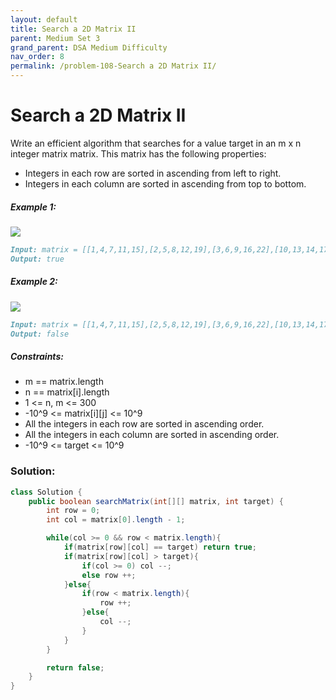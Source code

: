 ```yaml
---
layout: default
title: Search a 2D Matrix II
parent: Medium Set 3
grand_parent: DSA Medium Difficulty
nav_order: 8
permalink: /problem-108-Search a 2D Matrix II/
---
```

# Search a 2D Matrix II
Write an efficient algorithm that searches for a value target in an m x n integer matrix matrix. This matrix has the following properties:

* Integers in each row are sorted in ascending from left to right.
* Integers in each column are sorted in ascending from top to bottom.

##### Example 1:
![](../../assets/images/ds/searchgrid2.jpeg)
```markdown
Input: matrix = [[1,4,7,11,15],[2,5,8,12,19],[3,6,9,16,22],[10,13,14,17,24],[18,21,23,26,30]], target = 5
Output: true
```
##### Example 2:
![](../../assets/images/ds/searchgrid.jpeg)
```markdown
Input: matrix = [[1,4,7,11,15],[2,5,8,12,19],[3,6,9,16,22],[10,13,14,17,24],[18,21,23,26,30]], target = 20
Output: false
```
##### Constraints:
* m == matrix.length
* n == matrix[i].length
* 1 <= n, m <= 300
* -10^9 <= matrix[i][j] <= 10^9
* All the integers in each row are sorted in ascending order.
* All the integers in each column are sorted in ascending order.
* -10^9 <= target <= 10^9

### Solution:
```java
class Solution {
    public boolean searchMatrix(int[][] matrix, int target) {
        int row = 0;
        int col = matrix[0].length - 1;

        while(col >= 0 && row < matrix.length){
            if(matrix[row][col] == target) return true;
            if(matrix[row][col] > target){
                if(col >= 0) col --;
                else row ++;
            }else{
                if(row < matrix.length){
                    row ++;
                }else{
                    col --;
                }
            }
        }

        return false;
    }
}
```